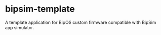 # bipsim-template
A template application for BipOS custom firmware compatible with BipSim app simulator.
